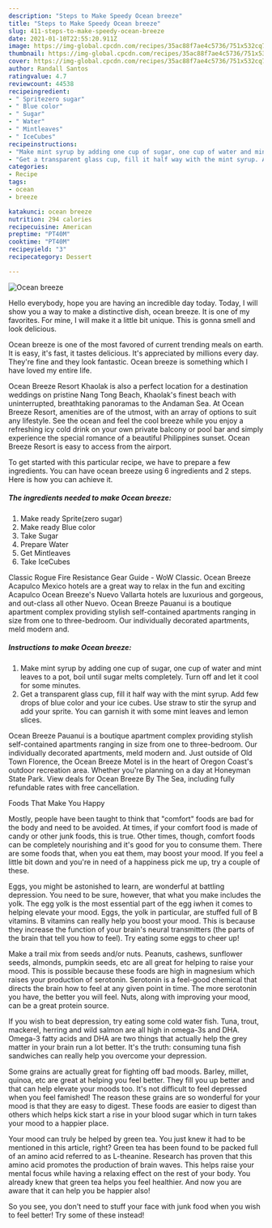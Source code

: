 ```yaml
---
description: "Steps to Make Speedy Ocean breeze"
title: "Steps to Make Speedy Ocean breeze"
slug: 411-steps-to-make-speedy-ocean-breeze
date: 2021-01-10T22:55:20.911Z
image: https://img-global.cpcdn.com/recipes/35ac88f7ae4c5736/751x532cq70/ocean-breeze-recipe-main-photo.jpg
thumbnail: https://img-global.cpcdn.com/recipes/35ac88f7ae4c5736/751x532cq70/ocean-breeze-recipe-main-photo.jpg
cover: https://img-global.cpcdn.com/recipes/35ac88f7ae4c5736/751x532cq70/ocean-breeze-recipe-main-photo.jpg
author: Randall Santos
ratingvalue: 4.7
reviewcount: 44538
recipeingredient:
- " Spritezero sugar"
- " Blue color"
- " Sugar"
- " Water"
- " Mintleaves"
- " IceCubes"
recipeinstructions:
- "Make mint syrup by adding one cup of sugar, one cup of water and mint leaves to a pot, boil until sugar melts completely. Turn off and let it cool for some minutes."
- "Get a transparent glass cup, fill it half way with the mint syrup. Add few drops of blue color and your ice cubes. Use straw to stir the syrup and add your sprite. You can garnish it with some mint leaves and lemon slices."
categories:
- Recipe
tags:
- ocean
- breeze

katakunci: ocean breeze 
nutrition: 294 calories
recipecuisine: American
preptime: "PT40M"
cooktime: "PT40M"
recipeyield: "3"
recipecategory: Dessert

---
```



![Ocean breeze](https://img-global.cpcdn.com/recipes/35ac88f7ae4c5736/751x532cq70/ocean-breeze-recipe-main-photo.jpg)

Hello everybody, hope you are having an incredible day today. Today, I will show you a way to make a distinctive dish, ocean breeze. It is one of my favorites. For mine, I will make it a little bit unique. This is gonna smell and look delicious.

Ocean breeze is one of the most favored of current trending meals on earth. It is easy, it's fast, it tastes delicious. It's appreciated by millions every day. They're fine and they look fantastic. Ocean breeze is something which I have loved my entire life.

Ocean Breeze Resort Khaolak is also a perfect location for a destination weddings on pristine Nang Tong Beach, Khaolak&#39;s finest beach with uninterrupted, breathtaking panoramas to the Andaman Sea. At Ocean Breeze Resort, amenities are of the utmost, with an array of options to suit any lifestyle. See the ocean and feel the cool breeze while you enjoy a refreshing icy cold drink on your own private balcony or pool bar and simply experience the special romance of a beautiful Philippines sunset. Ocean Breeze Resort is easy to access from the airport.


To get started with this particular recipe, we have to prepare a few ingredients. You can have ocean breeze using 6 ingredients and 2 steps. Here is how you can achieve it.

<!--inarticleads1-->

##### The ingredients needed to make Ocean breeze:

1. Make ready  Sprite(zero sugar)
1. Make ready  Blue color
1. Take  Sugar
1. Prepare  Water
1. Get  Mintleaves
1. Take  IceCubes


Classic Rogue Fire Resistance Gear Guide - WoW Classic. Ocean Breeze Acapulco Mexico hotels are a great way to relax in the fun and exciting Acapulco Ocean Breeze&#39;s Nuevo Vallarta hotels are luxurious and gorgeous, and out-class all other Nuevo. Ocean Breeze Pauanui is a boutique apartment complex providing stylish self-contained apartments ranging in size from one to three-bedroom. Our individually decorated apartments, meld modern and. 

<!--inarticleads2-->

##### Instructions to make Ocean breeze:

1. Make mint syrup by adding one cup of sugar, one cup of water and mint leaves to a pot, boil until sugar melts completely. Turn off and let it cool for some minutes.
1. Get a transparent glass cup, fill it half way with the mint syrup. Add few drops of blue color and your ice cubes. Use straw to stir the syrup and add your sprite. You can garnish it with some mint leaves and lemon slices.


Ocean Breeze Pauanui is a boutique apartment complex providing stylish self-contained apartments ranging in size from one to three-bedroom. Our individually decorated apartments, meld modern and. Just outside of Old Town Florence, the Ocean Breeze Motel is in the heart of Oregon Coast&#39;s outdoor recreation area. Whether you&#39;re planning on a day at Honeyman State Park. View deals for Ocean Breeze By The Sea, including fully refundable rates with free cancellation. 

Foods That Make You Happy


Mostly, people have been taught to think that "comfort" foods are bad for the body and need to be avoided. At times, if your comfort food is made of candy or other junk foods, this is true. Other times, though, comfort foods can be completely nourishing and it's good for you to consume them. There are some foods that, when you eat them, may boost your mood. If you feel a little bit down and you're in need of a happiness pick me up, try a couple of these.

Eggs, you might be astonished to learn, are wonderful at battling depression. You need to be sure, however, that what you make includes the yolk. The egg yolk is the most essential part of the egg iwhen it comes to helping elevate your mood. Eggs, the yolk in particular, are stuffed full of B vitamins. B vitamins can really help you boost your mood. This is because they increase the function of your brain's neural transmitters (the parts of the brain that tell you how to feel). Try eating some eggs to cheer up!

Make a trail mix from seeds and/or nuts. Peanuts, cashews, sunflower seeds, almonds, pumpkin seeds, etc are all great for helping to raise your mood. This is possible because these foods are high in magnesium which raises your production of serotonin. Serotonin is a feel-good chemical that directs the brain how to feel at any given point in time. The more serotonin you have, the better you will feel. Nuts, along with improving your mood, can be a great protein source.

If you wish to beat depression, try eating some cold water fish. Tuna, trout, mackerel, herring and wild salmon are all high in omega-3s and DHA. Omega-3 fatty acids and DHA are two things that actually help the grey matter in your brain run a lot better. It's the truth: consuming tuna fish sandwiches can really help you overcome your depression. 

Some grains are actually great for fighting off bad moods. Barley, millet, quinoa, etc are great at helping you feel better. They fill you up better and that can help elevate your moods too. It's not difficult to feel depressed when you feel famished! The reason these grains are so wonderful for your mood is that they are easy to digest. These foods are easier to digest than others which helps kick start a rise in your blood sugar which in turn takes your mood to a happier place.

Your mood can truly be helped by green tea. You just knew it had to be mentioned in this article, right? Green tea has been found to be packed full of an amino acid referred to as L-theanine. Research has proven that this amino acid promotes the production of brain waves. This helps raise your mental focus while having a relaxing effect on the rest of your body. You already knew that green tea helps you feel healthier. And now you are aware that it can help you be happier also!

So you see, you don't need to stuff your face with junk food when you wish to feel better! Try some of these instead!

